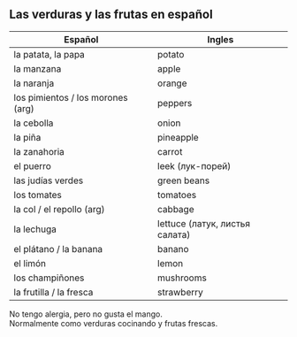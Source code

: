 

## Las verduras y las frutas en español

| Español                           | Ingles                         |
|-----------------------------------|--------------------------------|
| la patata, la papa                | potato                         |
| la manzana                        | apple                          |
| la naranja                        | orange                         |
| los pimientos / los morones (arg) | peppers                        |
| la cebolla                        | onion                          |
| la piña                           | pineapple                      |
| la zanahoria                      | carrot                         |
| el puerro                         | leek (лук-порей)               |
| las judías verdes                 | green beans                    |
| los tomates                       | tomatoes                       |
| la col / el repollo (arg)         | cabbage                        |
| la lechuga                        | lettuce (латук, листья салата) |
| el plátano / la banana            | banano                         |
| el limón                          | lemon                          |
| los champiñones                   | mushrooms                      |
| la frutilla / la fresca           | strawberry                     |

No tengo alergia, pero no gusta el mango.  
Normalmente como verduras cocinando y frutas frescas.